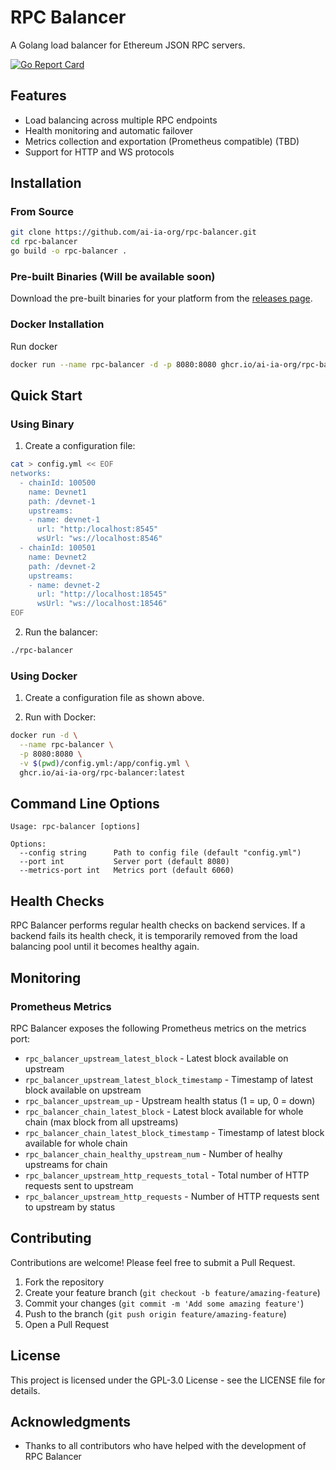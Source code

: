 # RPC Balancer

A Golang load balancer for Ethereum JSON RPC servers.

[![Go Report Card](https://goreportcard.com/badge/github.com/ai-ia-org/rpc-balancer)](https://goreportcard.com/report/github.com/ai-ia-org/rpc-balancer)

## Features

- Load balancing across multiple RPC endpoints
- Health monitoring and automatic failover
- Metrics collection and exportation (Prometheus compatible) (TBD)
- Support for HTTP and WS protocols

## Installation

### From Source

```bash
git clone https://github.com/ai-ia-org/rpc-balancer.git
cd rpc-balancer
go build -o rpc-balancer .
```

### Pre-built Binaries (Will be available soon)

Download the pre-built binaries for your platform from the [releases page](https://github.com/ai-ia-org/rpc-balancer/releases).

### Docker Installation

Run docker

```bash
docker run --name rpc-balancer -d -p 8080:8080 ghcr.io/ai-ia-org/rpc-balancer:latest
```

## Quick Start

### Using Binary

1. Create a configuration file:

```bash
cat > config.yml << EOF
networks:
  - chainId: 100500
    name: Devnet1
    path: /devnet-1
    upstreams:
    - name: devnet-1
      url: "http:/localhost:8545"
      wsUrl: "ws://localhost:8546"
  - chainId: 100501
    name: Devnet2
    path: /devnet-2
    upstreams:
    - name: devnet-2
      url: "http://localhost:18545"
      wsUrl: "ws://localhost:18546"
EOF
```

2. Run the balancer:

```bash
./rpc-balancer
```

### Using Docker

1. Create a configuration file as shown above.

2. Run with Docker:

```bash
docker run -d \
  --name rpc-balancer \
  -p 8080:8080 \
  -v $(pwd)/config.yml:/app/config.yml \
  ghcr.io/ai-ia-org/rpc-balancer:latest
```

## Command Line Options

```
Usage: rpc-balancer [options]

Options:
  --config string      Path to config file (default "config.yml")
  --port int           Server port (default 8080)
  --metrics-port int   Metrics port (default 6060)
```

## Health Checks

RPC Balancer performs regular health checks on backend services. If a backend fails its health check, it is temporarily removed from the load balancing pool until it becomes healthy again.

## Monitoring

### Prometheus Metrics

RPC Balancer exposes the following Prometheus metrics on the metrics port:

- `rpc_balancer_upstream_latest_block` - Latest block available on upstream
- `rpc_balancer_upstream_latest_block_timestamp` - Timestamp of latest block available on upstream
- `rpc_balancer_upstream_up` - Upstream health status (1 = up, 0 = down)
- `rpc_balancer_chain_latest_block` - Latest block available for whole chain (max block from all upstreams)
- `rpc_balancer_chain_latest_block_timestamp` - Timestamp of latest block available for whole chain
- `rpc_balancer_chain_healthy_upstream_num` - Number of healhy upstreams for chain
- `rpc_balancer_upstream_http_requests_total` - Total number of HTTP requests sent to upstream
- `rpc_balancer_upstream_http_requests` - Number of HTTP requests sent to upstream by status

## Contributing

Contributions are welcome! Please feel free to submit a Pull Request.

1. Fork the repository
2. Create your feature branch (`git checkout -b feature/amazing-feature`)
3. Commit your changes (`git commit -m 'Add some amazing feature'`)
4. Push to the branch (`git push origin feature/amazing-feature`)
5. Open a Pull Request

## License

This project is licensed under the GPL-3.0 License - see the LICENSE file for details.

## Acknowledgments

- Thanks to all contributors who have helped with the development of RPC Balancer
